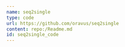 ```yaml
---
name: seq2single
type: code
url: https://github.com/oravus/seq2single
content: repo:/Readme.md
id: seq2single_code
---
```


